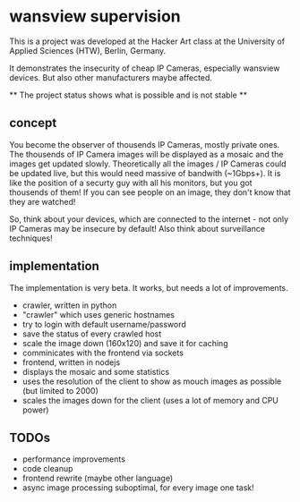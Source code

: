 # wansview supervision

This is a project was developed at the Hacker Art class at the University of Applied Sciences (HTW), Berlin, Germany.

It demonstrates the insecurity of cheap IP Cameras, especially wansview devices. But also other manufacturers maybe affected.

** The project status shows what is possible and is not stable **

## concept

You become the observer of thousends IP Cameras, mostly private ones. The thousends of IP Camera images will be displayed as a mosaic and the images get updated slowly. Theoretically all the images / IP Cameras could be updated live, but this would need massive of bandwith (~1Gbps+). It is like the position of a securty guy with all his monitors, but you got thousends of them! If you can see people on an image, they don't know that they are watched! 

So, think about your devices, which are connected to the internet - not only IP Cameras may be insecure by default! Also think about surveillance techniques!

## implementation

The implementation is very beta. It works, but needs a lot of improvements.

* crawler, written in python
 * "crawler" which uses generic hostnames
 * try to login with default username/password
 * save the status of every crawled host
 * scale the image down (160x120) and save it for caching
 * comminicates with the frontend via sockets
* frontend, written in nodejs
 * displays the mosaic and some statistics
 * uses the resolution of the client to show as mouch images as possible (but limited to 2000)
 * scales the images down for the client (uses a lot of memory and CPU power)

## TODOs

* performance improvements
* code cleanup
* frontend rewrite (maybe other language)
* async image processing suboptimal, for every image one task!
